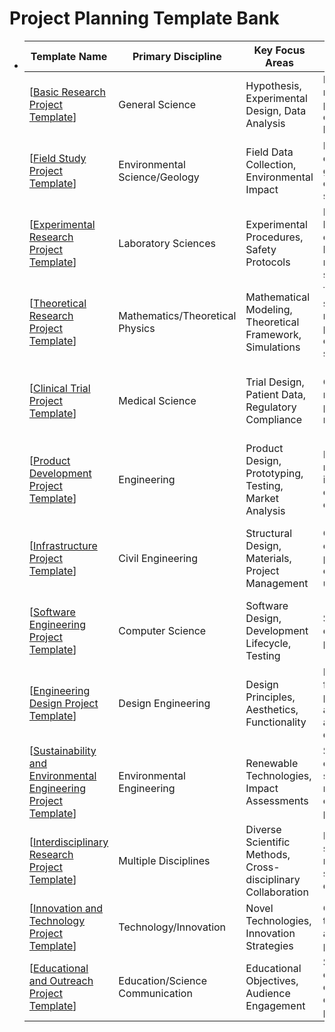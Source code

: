 # Project Planning Template Bank

- | Template Name                                                     | Primary Discipline              | Key Focus Areas                                              | Ideal Usage                                                     | Special Notes                                                  |
  | ----------------------------------------------------------------- | ------------------------------- | ------------------------------------------------------------ | --------------------------------------------------------------- | -------------------------------------------------------------- |
  | [[Basic Research Project Template]]                               | General Science                 | Hypothesis, Experimental Design, Data Analysis               | Fundamental research in physics, chemistry, biology             | Emphasizes experimental and analytical methods                 |
  | [[Field Study Project Template]]                                  | Environmental Science/Geology   | Field Data Collection, Environmental Impact                  | Fieldwork in ecology, geology, environmental science            | Focuses on observational and environmental research            |
  | [[Experimental Research Project Template]]                        | Laboratory Sciences             | Experimental Procedures, Safety Protocols                    | Laboratory-based experiments in biochemistry, materials science | Detailed experimental design and safety considerations         |
  | [[Theoretical Research Project Template]]                         | Mathematics/Theoretical Physics | Mathematical Modeling, Theoretical Framework, Simulations    | Theoretical studies in mathematics, physics, computer science   | Emphasizes theoretical analysis and computational methods      |
  | [[Clinical Trial Project Template]]                               | Medical Science                 | Trial Design, Patient Data, Regulatory Compliance            | Clinical trials in medical and pharmaceutical research          | Focuses on ethical and regulatory aspects of clinical research |
  | [[Product Development Project Template]]                          | Engineering                     | Product Design, Prototyping, Testing, Market Analysis        | Developing new products in mechanical, electrical engineering   | Stages of product lifecycle from design to market analysis     |
  | [[Infrastructure Project Template]]                               | Civil Engineering               | Structural Design, Materials, Project Management             | Civil engineering projects like construction, urban planning    | Emphasizes large-scale project management and compliance       |
  | [[Software Engineering Project Template]]                         | Computer Science                | Software Design, Development Lifecycle, Testing              | Software development projects                                   | Tailored for app development and systems software              |
  | [[Engineering Design Project Template]]                           | Design Engineering              | Design Principles, Aesthetics, Functionality                 | Design-focused projects in architecture, automotive design      | Focuses on the blend of technical functionality and design     |
  | [[Sustainability and Environmental Engineering Project Template]] | Environmental Engineering       | Renewable Technologies, Impact Assessments                   | Sustainable engineering solutions, renewable energy projects    | Emphasizes environmental impact and sustainability metrics     |
  | [[Interdisciplinary Research Project Template]]                   | Multiple Disciplines            | Diverse Scientific Methods, Cross-disciplinary Collaboration | Projects spanning multiple scientific disciplines               | Integration of methods from various scientific fields          |
  | [[Innovation and Technology Project Template]]                    | Technology/Innovation           | Novel Technologies, Innovation Strategies                    | Cutting-edge technology and innovative projects                 | Focuses on disruptive technologies and innovation              |
  | [[Educational and Outreach Project Template]]                     | Education/Science Communication | Educational Objectives, Audience Engagement                  | Science outreach or curriculum development projects             | Tailored for projects with a strong educational component      |

[//begin]: # "Autogenerated link references for markdown compatibility"
[Basic Research Project Template]: <Basic Research Project Template> "Basic Research Project Template"
[Field Study Project Template]: <Field Study Project Template> "Field Study Project Template"
[Experimental Research Project Template]: <Experimental Research Project Template> "Experimental Research Project Template"
[Theoretical Research Project Template]: <Theoretical Research Project Template> "Theoretical Research Project Template"
[Clinical Trial Project Template]: <Clinical Trial Project Template> "Clinical Trial Project Template"
[Product Development Project Template]: <Product Development Project Template> "Product Development Project Template"
[Infrastructure Project Template]: <Infrastructure Project Template> "Infrastructure Project Template"
[Software Engineering Project Template]: <Software Engineering Project Template> "Software Engineering Project Template"
[Engineering Design Project Template]: <Engineering Design Project Template> "Engineering Design Project Template"
[Sustainability and Environmental Engineering Project Template]: <Sustainability and Environmental Engineering Project Template> "Sustainability and Environmental Engineering Project Template"
[Interdisciplinary Research Project Template]: <Interdisciplinary Research Project Template> "Interdisciplinary Research Project Template"
[Innovation and Technology Project Template]: <Innovation and Technology Project Template> "Innovation and Technology Project Template"
[Educational and Outreach Project Template]: <Educational and Outreach Project Template> "Educational and Outreach Project Template"
[//end]: # "Autogenerated link references"
